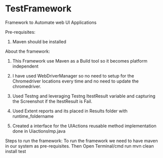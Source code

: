 # TestFramework
Framework  to Automate  web UI Applications

Pre-requisites:
1.	Maven should be installed

About the framework:
1.	This Framework use Maven as a Build tool so it becomes platform independent
2.	I have used WebDriverManager so no need to setup for the Chromedriver locations every time and no need to update the chromedriver.
3.	Used Testng and leveraging Testng ItestResult variable and capturing the Screenshot if the 
ItestResult is Fail.

4.	Used Extent reports and its placed in Results folder with runtime_foldername
5.	Created a interface for the UIActions reusable method implementation done in UiactionsImp.java


Steps to run the framework:
To run the framework we need to have maven in our system as pre-requisites. Then
Open Terminal/cmd run mvn clean install test

		
